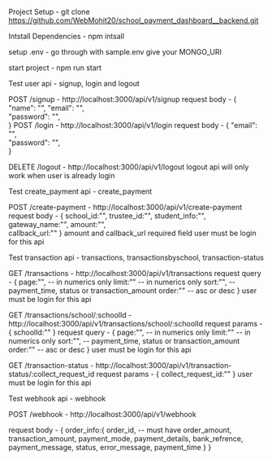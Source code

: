 Project Setup - git clone https://github.com/WebMohit20/school_payment_dashboard__backend.git

Intstall Dependencies - npm intsall

setup .env - go through with sample.env give your MONGO_URI

start project - npm run start

Test user api - signup, login and logout

POST /signup - http://localhost:3000/api/v1/signup 
request body - {
  "name": "<string>",
  "email": "<string>",           
  "password": "<string>",     
}
POST /login - http://localhost:3000/api/v1/login 
request body - {
  "email": "<string>",           
  "password": "<string>",     
}

DELETE /logout - http://localhost:3000/api/v1/logout
logout api will only work when user is already login 

Test create_payment api - create_payment

POST /create-payment - http://localhost:3000/api/v1/create-payment
request body - {
    school_id:"<string>",
    trustee_id:"<string>",
    student_info:"<string>",
    gateway_name:"<string>",
    amount:"<string>",             
    callback_url:"<string>" 
}
amount and callback_url required field
user must be login for this api


Test transaction api - transactions, transactionsbyschool, transaction-status


GET /transactions - http://localhost:3000/api/v1/transactions
request query - {
    page:"<string>", -- in numerics only
    limit:"<string>" -- in numerics only
    sort:"<string>", -- payment_time, status or transaction_amount
    order:"<string>" -- asc or desc
}
user must be login for this api


GET /transactions/school/:schoolId - http://localhost:3000/api/v1/transactions/school/:schoolId
request params - {
    schoolId:"<string>"
}
request query - {
    page:"<string>", -- in numerics only
    limit:"<string>" -- in numerics only
    sort:"<string>", -- payment_time, status or transaction_amount
    order:"<string>" -- asc or desc
}
user must be login for this api


GET /transaction-status - http://localhost:3000/api/v1/transaction-status/:collect_request_id
request params - {
    collect_request_id:"<string>"
}
user must be login for this api

Test webhook api - webhook

POST /webhook - http://localhost:3000/api/v1/webhook

request body - {
    order_info:{
        order_id, -- must have
        order_amount,
        transaction_amount,
        payment_mode,
        payment_details,
        bank_refrence,
        payment_message,
        status,
        error_message,
        payment_time
    }
}
